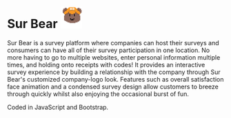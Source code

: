 # Sur Bear      <img alt="Home Page/Login" src="imgs/homeb5.png"  width="10%"  height="10%">
Sur Bear is a survey platform where companies can host their surveys and consumers can have all of their survey participation in one location. No more having to go to multiple websites, enter personal information multiple times, and holding onto receipts with codes! It provides an interactive survey experience by building a relationship with the company through Sur Bear's customized company-logo look. Features such as overall satisfaction face animation and a condensed survey design allow customers to breeze through quickly whilst also enjoying the occasional burst of fun.

Coded in JavaScript and Bootstrap.

